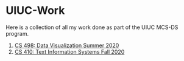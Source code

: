 # UIUC-Work

Here is a collection of all my work done as part of the UIUC MCS-DS program.

1. [CS 498: Data Visualization Summer 2020](./Data%20Visualization)
1. [CS 410: Text Information Systems Fall 2020](./Text%20Information%20Systems)